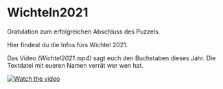 # Wichteln2021

Gratulation zum erfolgreichen Abschluss des Puzzels. 

Hier findest du die Infos fürs Wichtel 2021. 

Das Video _(Wichtel2021.mp4)_ sagt euch den Buchstaben dieses Jahr. Die Textdatei mit eueren Namen verrät wer wen hat.

[![Watch the video](https://www.google.com/url?sa=i&url=https%3A%2F%2Fpixels.com%2Ffeatured%2F1-space-sloth-riding-on-unicorn-random-galaxy.html&psig=AOvVaw0hVKjUM_yW48qTfUArNDyr&ust=1636924234918000&source=images&cd=vfe&ved=0CAgQjRxqFwoTCJDklI6glvQCFQAAAAAdAAAAABAK)](https://github.com/keksundso/Wichteln2021/blob/main/Wichtel2021.mp4)
